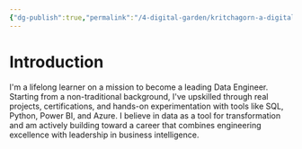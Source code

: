 ```yaml
---
{"dg-publish":true,"permalink":"/4-digital-garden/kritchagorn-a-digital-garden/","tags":["gardenEntry"]}
---
```



# Introduction
I'm a lifelong learner on a mission to become a leading Data Engineer. Starting from a non-traditional background, I've upskilled through real projects, certifications, and hands-on experimentation with tools like SQL, Python, Power BI, and Azure. I believe in data as a tool for transformation and am actively building toward a career that combines engineering excellence with leadership in business intelligence.
